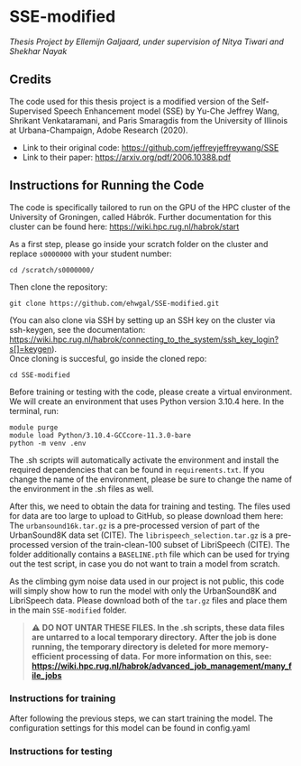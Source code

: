# SSE-modified  
_Thesis Project by Ellemijn Galjaard, under supervision of Nitya Tiwari and Shekhar Nayak_

## Credits
The code used for this thesis project is a modified version of the Self-Supervised Speech Enhancement model (SSE) by Yu-Che Jeffrey Wang, Shrikant Venkataramani, and Paris Smaragdis from the University of Illinois at Urbana-Champaign, Adobe Research (2020).  

- Link to their original code: https://github.com/jeffreyjeffreywang/SSE
- Link to their paper: https://arxiv.org/pdf/2006.10388.pdf

## Instructions for Running the Code
The code is specifically tailored to run on the GPU of the HPC cluster of the University of Groningen, called Hábrók.
Further documentation for this cluster can be found here: https://wiki.hpc.rug.nl/habrok/start  

As a first step, please go inside your scratch folder on the cluster and replace ```s0000000``` with your student number:  
```  
cd /scratch/s0000000/  

```
  
Then clone the repository:
```  
git clone https://github.com/ehwgal/SSE-modified.git  

```
(You can also clone via SSH by setting up an SSH key on the cluster via ssh-keygen, see the documentation: https://wiki.hpc.rug.nl/habrok/connecting_to_the_system/ssh_key_login?s[]=keygen).  
Once cloning is succesful, go inside the cloned repo:
``` 
cd SSE-modified  

```

Before training or testing with the code, please create a virtual environment. We will create an environment that uses Python version 3.10.4 here.
In the terminal, run:  
```
module purge
module load Python/3.10.4-GCCcore-11.3.0-bare
python -m venv .env  

```  

The .sh scripts will automatically activate the environment and install the required dependencies that can be found in ```requirements.txt```. If you change the name of the environment, please be sure to change the name of the environment in the .sh files as well. 

After this, we need to obtain the data for training and testing.
The files used for data are too large to upload to GitHub, so please download them here:
The ```urbansound16k.tar.gz``` is a pre-processed version of part of the UrbanSound8K data set (CITE).
The ```librispeech_selection.tar.gz``` is a pre-processed version of the train-clean-100 subset of LibriSpeech (CITE).
The folder additionally contains a ```BASELINE.pth``` file which can be used for trying out the test script, in case you do not want to train a model from scratch.

As the climbing gym noise data used in our project is not public, this code will simply show how to run the model with only the UrbanSound8K and LibriSpeech data. Please download both of the ```tar.gz``` files and place them in the main ```SSE-modified``` folder.  

> :warning: **DO NOT UNTAR THESE FILES. In the .sh scripts, these data files are untarred to a local temporary directory.**
**After the job is done running, the temporary directory is deleted for more memory-efficient processing of data.**
**For more information on this, see: https://wiki.hpc.rug.nl/habrok/advanced_job_management/many_file_jobs**

### Instructions for training
After following the previous steps, we can start training the model.
The configuration settings for this model can be found in config.yaml

### Instructions for testing
